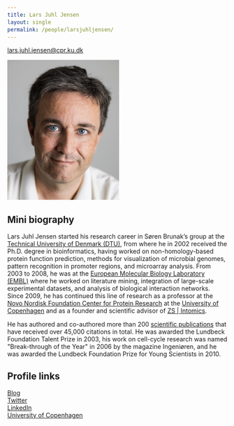 ```yaml
---
title: Lars Juhl Jensen
layout: single
permalink: /people/larsjuhljensen/
---
```

<lars.juhl.jensen@cpr.ku.dk>

![Photo of Lars Juhl Jensen](people_larsjuhljensen_big.jpg)  

## Mini biography

Lars Juhl Jensen started his research career in Søren Brunak’s group at the [Technical University of Denmark (DTU)](http://www.dtu.dk/), from where he in 2002 received the Ph.D. degree in bioinformatics, having worked on non-homology-based protein function prediction, methods for visualization of microbial genomes, pattern recognition in promoter regions, and microarray analysis. From 2003 to 2008, he was at the [European Molecular Biology Laboratory (EMBL)](https://www.embl.de/) where he worked on literature mining, integration of large-scale experimental datasets, and analysis of biological interaction networks. Since 2009, he has continued this line of research as a professor at the [Novo Nordisk Foundation Center for Protein Research](http://www.cpr.ku.dk/) at the [University of Copenhagen](http://www.ku.dk/) and as a founder and scientific advisor of [ZS \| Intomics](https://www.intomics.com/).

He has authored and co-authored more than 200 [scientific publications](/publications/) that have received over 45,000 citations in total. He was awarded the Lundbeck Foundation Talent Prize in 2003, his work on cell-cycle research was named "Break-through of the Year" in 2006 by the magazine Ingeniøren, and he was awarded the Lundbeck Foundation Prize for Young Scientists in 2010.

## Profile links

[Blog](https://larsjuhljensen.wordpress.com/)  
[Twitter](https://twitter.com/larsjuhljensen)  
[LinkedIn](https://www.linkedin.com/in/larsjuhljensen/)  
[University of Copenhagen](https://www.cpr.ku.dk/staff/jensen-group/?pure=en/persons/343848)
